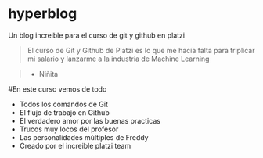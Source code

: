 # hyperblog
Un blog increible para el curso de git y github en platzi

> El curso de Git y Github de Platzi es lo que me hacía falta para triplicar mi salario y lanzarme a la industria de Machine Learning

> - Niñita

#En este curso vemos de todo
* Todos los comandos de Git
* El flujo de trabajo en Github
* El verdadero amor por las buenas practicas
* Trucos muy locos del profesor
* Las personalidades múltiples de Freddy
* Creado por el increible platzi team